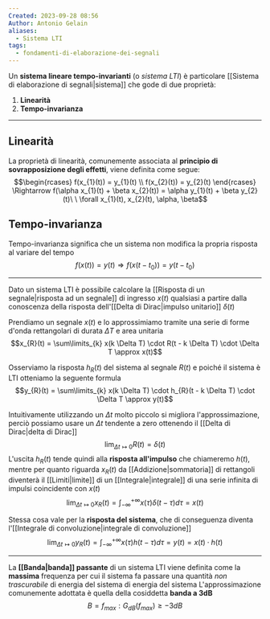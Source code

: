 ```yaml
---
Created: 2023-09-28 08:56
Author: Antonio Gelain
aliases:
  - Sistema LTI
tags:
  - fondamenti-di-elaborazione-dei-segnali
---
```


Un **sistema lineare tempo-invarianti** (o *sistema LTI*) è particolare [[Sistema di elaborazione di segnali|sistema]] che gode di due proprietà:
1. **Linearità**
2. **Tempo-invarianza**

---

## Linearità

La proprietà di linearità, comunemente associata al **principio di sovrapposizione degli effetti**, viene definita come segue:
$$\begin{rcases}
f(x_{1}(t)) = y_{1}(t) \\
f(x_{2}(t)) = y_{2}(t)
\end{rcases} \Rightarrow f(\alpha x_{1}(t) + \beta x_{2}(t)) = \alpha y_{1}(t) + \beta y_{2}(t)\ \ \forall x_{1}(t), x_{2}(t), \alpha, \beta$$

## Tempo-invarianza

Tempo-invarianza significa che un sistema non modifica la propria risposta al variare del tempo
$$f(x(t)) = y(t) \Rightarrow f(x(t - t_{0})) = y(t - t_{0})$$

---

Dato un sistema LTI è possibile calcolare la [[Risposta di un segnale|risposta ad un segnale]] di ingresso $x(t)$ qualsiasi a partire dalla conoscenza della risposta dell'[[Delta di Dirac|impulso unitario]] $\delta(t)$

Prendiamo un segnale $x(t)$ e lo approssimiamo tramite una serie di forme d'onda rettangolari di durata $\Delta T$ e area unitaria
$$x_{R}(t) = \sum\limits_{k} x(k \Delta T) \cdot R(t - k \Delta T) \cdot \Delta T \approx x(t)$$

Osserviamo la risposta $h_{R}(t)$ del sistema al segnale $R(t)$ e poiché il sistema è LTI otteniamo la seguente formula
$$y_{R}(t) = \sum\limits_{k} x(k \Delta T) \cdot h_{R}(t - k \Delta T) \cdot \Delta T \approx y(t)$$

Intuitivamente utilizzando un $\Delta t$ molto piccolo si migliora l'approssimazione, perciò possiamo usare un $\Delta t$ tendente a zero ottenendo il [[Delta di Dirac|delta di Dirac]]
$$\lim_{\Delta t \mapsto 0} R(t) = \delta(t)$$
L'uscita $h_{R}(t)$ tende quindi alla **risposta all'impulso** che chiameremo $h(t)$, mentre per quanto riguarda $x_{R}(t)$ da [[Addizione|sommatoria]] di rettangoli diventerà il [[Limiti|limite]] di un [[Integrale|integrale]] di una serie infinita di impulsi coincidente con $x(t)$
$$\lim_{\Delta t \mapsto 0} x_{R}(t) = \int_{-\infty}^{+\infty} x(\tau) \delta(t - \tau) d\tau = x(t)$$

Stessa cosa vale per la **risposta del sistema**, che di conseguenza diventa l'[[Integrale di convoluzione|integrale di convoluzione]]
$$\lim_{\Delta t \mapsto 0} y_{R}(t) = \int_{-\infty}^{+\infty} x(\tau) h(t - \tau) d\tau = y(t) = x(t) \cdot h(t)$$

---

La **[[Banda|banda]] passante** di un sistema LTI viene definita come la **massima** frequenza per cui il sistema fa passare una quantità *non trascurabile* di energia del sistema di energia del sistema
L'approssimazione comunemente adottata è quella della cosiddetta **banda a 3dB**
$$B = f_{max} : G_{dB}(f_{max}) \ge -3dB$$


